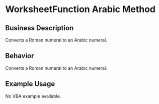 # WorksheetFunction Arabic Method

## Business Description
Converts a Roman numeral to an Arabic numeral.

## Behavior
Converts a Roman numeral to an Arabic numeral.

## Example Usage
No VBA example available.